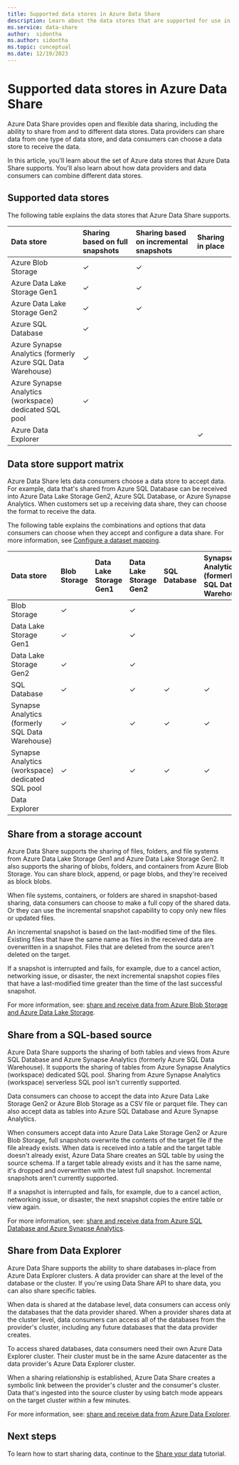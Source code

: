 ```yaml
---
title: Supported data stores in Azure Data Share
description: Learn about the data stores that are supported for use in Azure Data Share.
ms.service: data-share
author:  sidontha
ms.author: sidontha
ms.topic: conceptual
ms.date: 12/19/2023
---
```

# Supported data stores in Azure Data Share

Azure Data Share provides open and flexible data sharing, including the ability to share from and to different data stores. Data providers can share data from one type of data store, and data consumers can choose a data store to receive the data.

In this article, you'll learn about the set of Azure data stores that Azure Data Share supports. You'll also learn about how data providers and data consumers can combine different data stores.

## Supported data stores

The following table explains the data stores that Azure Data Share supports.

| Data store | Sharing based on full snapshots | Sharing based on incremental snapshots | Sharing in place |
|:--- |:--- |:--- |:--- |
| Azure Blob Storage |✓ |✓ | |
| Azure Data Lake Storage Gen1 |✓ |✓ | |
| Azure Data Lake Storage Gen2 |✓ |✓ ||
| Azure SQL Database |✓ | | |
| Azure Synapse Analytics (formerly Azure SQL Data Warehouse) |✓ | | |
| Azure Synapse Analytics (workspace) dedicated SQL pool |✓ | | |
| Azure Data Explorer | | |✓ |

## Data store support matrix

Azure Data Share lets data consumers choose a data store to accept data. For example, data that's shared from Azure SQL Database can be received into Azure Data Lake Storage Gen2, Azure SQL Database, or Azure Synapse Analytics. When customers set up a receiving data share, they can choose the format to receive the data.

The following table explains the combinations and options that data consumers can choose when they accept and configure a data share. For more information, see [Configure a dataset mapping](how-to-configure-mapping.md).

| Data store | Blob Storage | Data Lake Storage Gen1 | Data Lake Storage Gen2 | SQL Database | Synapse Analytics (formerly SQL Data Warehouse) | Synapse Analytics (workspace) dedicated SQL pool | Data Explorer
|:--- |:--- |:--- |:--- |:--- |:--- |:--- | :--- |
| Blob Storage | ✓ || ✓ |||
| Data Lake Storage Gen1 | ✓ | | ✓ |||
| Data Lake Storage Gen2 | ✓ | | ✓ |||
| SQL Database | ✓ | | ✓ | ✓ | ✓ | ✓ ||
| Synapse Analytics (formerly SQL Data Warehouse) | ✓ | | ✓ | ✓ | ✓ | ✓ ||
| Synapse Analytics (workspace) dedicated SQL pool | ✓ | | ✓ | ✓ | ✓ | ✓ ||
| Data Explorer ||||||| ✓ |

## Share from a storage account

Azure Data Share supports the sharing of files, folders, and file systems from Azure Data Lake Storage Gen1 and Azure Data Lake Storage Gen2. It also supports the sharing of blobs, folders, and containers from Azure Blob Storage. You can share block, append, or page blobs, and they're received as block blobs.

When file systems, containers, or folders are shared in snapshot-based sharing, data consumers can choose to make a full copy of the shared data. Or they can use the incremental snapshot capability to copy only new files or updated files.

An incremental snapshot is based on the last-modified time of the files. Existing files that have the same name as files in the received data are overwritten in a snapshot. Files that are deleted from the source aren't deleted on the target.

If a snapshot is interrupted and fails, for example, due to a cancel action, networking issue, or disaster, the next incremental snapshot copies files that have a last-modified time greater than the time of the last successful snapshot.

For more information, see: [share and receive data from Azure Blob Storage and Azure Data Lake Storage](how-to-share-from-storage.md).

## Share from a SQL-based source

Azure Data Share supports the sharing of both tables and views from Azure SQL Database and Azure Synapse Analytics (formerly Azure SQL Data Warehouse). It supports the sharing of tables from Azure Synapse Analytics (workspace) dedicated SQL pool. Sharing from Azure Synapse Analytics (workspace) serverless SQL pool isn't currently supported.

Data consumers can choose to accept the data into Azure Data Lake Storage Gen2 or Azure Blob Storage as a CSV file or parquet file. They can also accept data as tables into Azure SQL Database and Azure Synapse Analytics.

When consumers accept data into Azure Data Lake Storage Gen2 or Azure Blob Storage, full snapshots overwrite the contents of the target file if the file already exists. When data is received into a table and the target table doesn't already exist, Azure Data Share creates an SQL table by using the source schema. If a target table already exists and it has the same name, it's dropped and overwritten with the latest full snapshot. Incremental snapshots aren't currently supported.

If a snapshot is interrupted and fails, for example, due to a cancel action, networking issue, or disaster, the next snapshot copies the entire table or view again.

For more information, see: [share and receive data from Azure SQL Database and Azure Synapse Analytics](how-to-share-from-sql.md).

## Share from Data Explorer

Azure Data Share supports the ability to share databases in-place from Azure Data Explorer clusters. A data provider can share at the level of the database or the cluster. If you're using Data Share API to share data, you can also share specific tables.  

When data is shared at the database level, data consumers can access only the databases that the data provider shared. When a provider shares data at the cluster level, data consumers can access all of the databases from the provider's cluster, including any future databases that the data provider creates.

To access shared databases, data consumers need their own Azure Data Explorer cluster. Their cluster must be in the same Azure datacenter as the data provider's Azure Data Explorer cluster.

When a sharing relationship is established, Azure Data Share creates a symbolic link between the provider's cluster and the consumer's cluster. Data that's ingested into the source cluster by using batch mode appears on the target cluster within a few minutes.

For more information, see: [share and receive data from Azure Data Explorer](/azure/data-explorer/data-share).

## Next steps

To learn how to start sharing data, continue to the [Share your data](share-your-data.md) tutorial.

